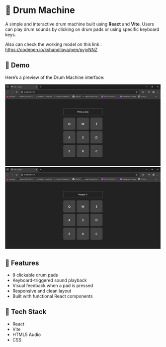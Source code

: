 # 🥁 Drum Machine

A simple and interactive drum machine built using **React** and **Vite**. Users can play drum sounds by clicking on drum pads or using specific keyboard keys.

Also can check the working model on this link : https://codepen.io/kshandilaya/pen/pvjvNNZ

## 📸 Demo

Here’s a preview of the Drum Machine interface:

<img src="sample-img/Screenshot2.png" alt="Drum Machine Screenshot" width="500"/>


<img src="sample-img/Screenshot1.png" alt="Drum Machine Screenshot" width="500"/>


## 🚀 Features

- 9 clickable drum pads
- Keyboard-triggered sound playback
- Visual feedback when a pad is pressed
- Responsive and clean layout
- Built with functional React components

## 🧰 Tech Stack

- React
- Vite
- HTML5 Audio
- CSS

